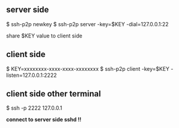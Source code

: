 ## server side

$ ssh-p2p newkey
$ ssh-p2p server -key=$KEY -dial=127.0.0.1:22

share $KEY value to client side

## client side

$ KEY=xxxxxxxx-xxxx-xxxx-xxxxxxxx
$ ssh-p2p client -key=$KEY -listen=127.0.0.1:2222

## client side other terminal

$ ssh -p 2222 127.0.0.1

**connect to server side sshd !!**
